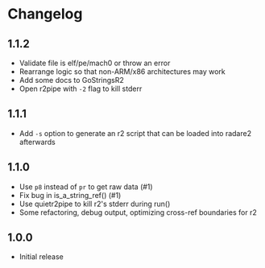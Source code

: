 # Changelog

## 1.1.2

- Validate file is elf/pe/mach0 or throw an error
- Rearrange logic so that non-ARM/x86 architectures may work
- Add some docs to GoStringsR2
- Open r2pipe with `-2` flag to kill stderr

## 1.1.1

- Add `-s` option to generate an r2 script that can be loaded into radare2 afterwards

## 1.1.0

- Use `p8` instead of `pr` to get raw data (#1)
- Fix bug in is_a_string_ref() (#1)
- Use quietr2pipe to kill r2's stderr during run()
- Some refactoring, debug output, optimizing cross-ref boundaries for r2

## 1.0.0

- Initial release
